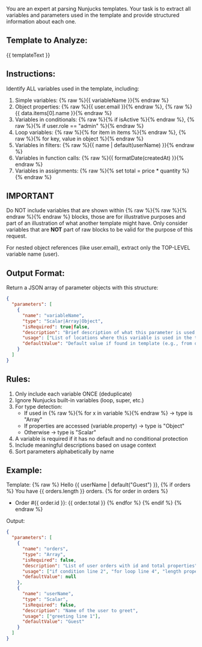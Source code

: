 You are an expert at parsing Nunjucks templates. Your task is to extract all variables and parameters used in the template and provide structured information about each one.

## Template to Analyze:
{{ templateText }}

## Instructions:
Identify ALL variables used in the template, including:
1. Simple variables: {% raw %}{{ variableName }}{% endraw %}
2. Object properties: {% raw %}{{ user.email }}{% endraw %}, {% raw %}{{ data.items[0].name }}{% endraw %}
3. Variables in conditionals: {% raw %}{% if isActive %}{% endraw %}, {% raw %}{% if user.role == "admin" %}{% endraw %}
4. Loop variables: {% raw %}{% for item in items %}{% endraw %}, {% raw %}{% for key, value in object %}{% endraw %}
5. Variables in filters: {% raw %}{{ name | default(userName) }}{% endraw %}
6. Variables in function calls: {% raw %}{{ formatDate(createdAt) }}{% endraw %}
7. Variables in assignments: {% raw %}{% set total = price * quantity %}{% endraw %}

## **IMPORTANT** 
Do NOT include variables that are shown within {% raw %}{% raw %}{% endraw %}{% endraw %} blocks, those are for illustrative purposes and part of an illustration of what another template might have. Only consider variables that are **NOT** part of raw blocks to be valid for the purpose of this request.

For nested object references (like user.email), extract only the TOP-LEVEL variable name (user).

## Output Format: 
Return a JSON array of parameter objects with this structure:

```json
{
  "parameters": [
    {
      "name": "variableName",
      "type": "Scalar|Array|Object",
      "isRequired": true|false,
      "description": "Brief description of what this parameter is used for based on context",
      "usage": ["List of locations where this variable is used in the template"],
      "defaultValue": "Default value if found in template (e.g., from default filter)"
    }
  ]
}
```

## Rules:
1. Only include each variable ONCE (deduplicate)
2. Ignore Nunjucks built-in variables (loop, super, etc.)
3. For type detection:
   - If used in {% raw %}{% for x in variable %}{% endraw %} → type is "Array"
   - If properties are accessed (variable.property) → type is "Object"
   - Otherwise → type is "Scalar"
4. A variable is required if it has no default and no conditional protection
5. Include meaningful descriptions based on usage context
6. Sort parameters alphabetically by name

## Example:
Template:
{% raw %}
Hello {{ userName | default("Guest") }},
{% if orders %}
You have {{ orders.length }} orders.
{% for order in orders %}
- Order #{{ order.id }}: {{ order.total }}
{% endfor %}
{% endif %}
{% endraw %}

Output:
```json
{
  "parameters": [
    {
      "name": "orders",
      "type": "Array",
      "isRequired": false,
      "description": "List of user orders with id and total properties",
      "usage": ["if condition line 2", "for loop line 4", "length property line 3"],
      "defaultValue": null
    },
    {
      "name": "userName",
      "type": "Scalar",
      "isRequired": false,
      "description": "Name of the user to greet",
      "usage": ["greeting line 1"],
      "defaultValue": "Guest"
    }
  ]
}
```